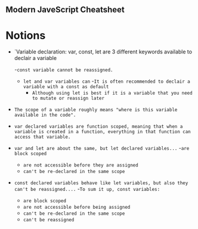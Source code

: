 ## Modern JaveScript Cheatsheet

# Notions
- `Variable declaration: var, const, let are 3 different keywords available to declair a variable

    -`const variable cannot be reassigned.`
    - `let and var variables can`
    -`It is often recommended to declair a variable with a const as default`
        - `Although using let is best if it is a variable that you need to mutate or reassign later`

- `The scope of a variable roughly means "where is this variable available in the code".`

- `var declared variables are function scoped, meaning that when a variable is created in a function, everything in that function can access that variable.`

- `var and let are about the same, but let declared variables...`
    -`are block scoped`
    - `are not accessible before they are assigned`
    - `can't be re-declared in the same scope`

- `const declared variables behave like let variables, but also they can't be reassigned....`
    -`To sum it up, const variables:`
    - `are block scoped`
    - `are not accessible before being assigned`
    - `can't be re-declared in the same scope`
    - `can't be reassigned`





